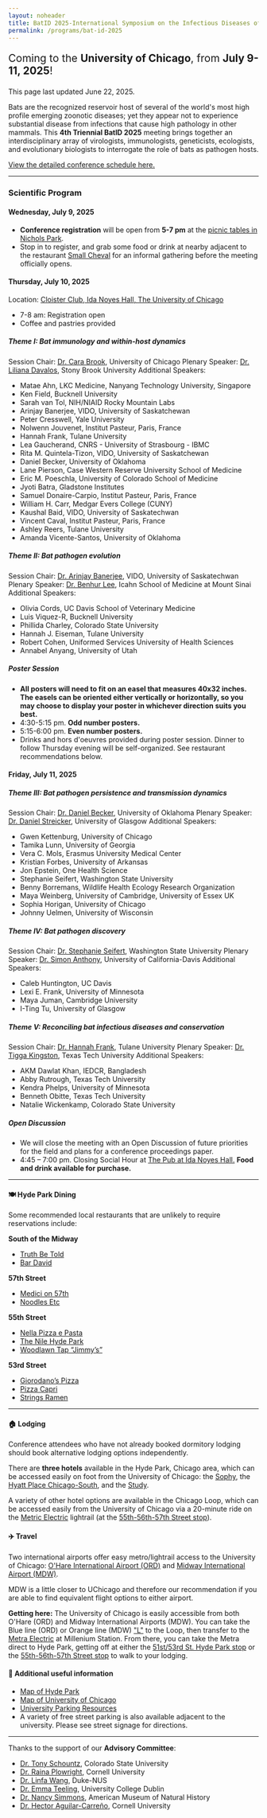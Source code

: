 ```yaml
---
layout: noheader
title: BatID 2025-International Symposium on the Infectious Diseases of Bats
permalink: /programs/bat-id-2025
---
```

<!--
#### Coming to the **University of Chicago, July 9-11, 2025**!
-->
<div class="bs-callout bs-callout-info">
<p style="font-size: 1.5em;">Coming to the <strong>University of Chicago</strong>, from <strong>July 9-11, 2025</strong>!</p>
<p>This page last updated June 22, 2025.</p>
</div>

Bats are the recognized reservoir host of several of the world's most high profile emerging zoonotic diseases; yet they appear not to experience substantial disease from infections that cause high pathology in other mammals. This **4th Triennial BatID 2025** meeting brings together an interdisciplinary array of virologists, immunologists, geneticists, ecologists, and evolutionary biologists to interrogate the role of bats as pathogen hosts.

<p><a href="/programs/bat-id-2025/schedule">View the detailed conference schedule here.</a></p>

---

### Scientific Program

#### Wednesday, July 9, 2025

- **Conference registration** will be open from **5-7 pm** at the [picnic tables in Nichols Park](https://www.google.com/maps/place/1307+E+53rd+St,+Chicago,+IL+60615/@41.799341,-87.5972069,17z/data=!3m1!4b1!4m6!3m5!1s0x880e296bee15aceb:0x51a737579e5622b3!8m2!3d41.799337!4d-87.594632!16s%2Fg%2F11rg62wy11?entry=tts&g_ep=EgoyMDI1MDYxNy4wIPu8ASoASAFQAw%3D%3D&skid=7168e7bd-e286-4ec5-bbaf-c860106ffab6).
- Stop in to register, and grab some food or drink at nearby adjacent to the restaurant [Small Cheval](https://smallcheval.com/locations/hyde-park) for an informal gathering before the meeting officially opens.

#### Thursday, July 10, 2025

Location: [ Cloister Club, Ida Noyes Hall, The University of Chicago ](https://maps.app.goo.gl/mG31rWwLbS1QTfwZ7)

- 7-8 am: Registration open 
- Coffee and pastries provided 

##### Theme I: Bat immunology and within-host dynamics

Session Chair: [Dr. Cara Brook](https://brooklab.org), University of Chicago
Plenary Speaker: [Dr. Liliana Davalos](https://lmdavalos.github.io), Stony Brook University
Additional Speakers:

- Matae Ahn, LKC Medicine, Nanyang Technology University, Singapore
- Ken Field, Bucknell University 
- Sarah van Tol, NIH/NIAID Rocky Mountain Labs
- Arinjay Banerjee, VIDO, University of Saskatchewan 
- Peter Cresswell, Yale University 
- Nolwenn Jouvenet, Institut Pasteur, Paris, France
- Hannah Frank, Tulane University 
- Lea Gaucherand, CNRS - University of Strasbourg - IBMC
- Rita M. Quintela-Tizon, VIDO, University of Saskatchewan
- Daniel Becker, University of Oklahoma 
- Lane Pierson, Case Western Reserve University School of Medicine 
- Eric M. Poeschla, University of Colorado School of Medicine
- Jyoti Batra, Gladstone Institutes
- Samuel Donaire-Carpio, Institut Pasteur, Paris, France
- William H. Carr, Medgar Evers College (CUNY)
- Kaushal Baid, VIDO, University of Saskatechwan 
- Vincent Caval, Institut Pasteur, Paris, France
- Ashley Reers, Tulane University
- Amanda Vicente-Santos, University of Oklahoma 

##### Theme II: Bat pathogen evolution

Session Chair:  [Dr. Arinjay Banerjee](https://banerjeelab.ca), VIDO, University of Saskatechwan
Plenary Speaker: [Dr. Benhur Lee](https://leelabvirus.host/about), Icahn School of Medicine at Mount Sinai
Additional Speakers:

- Olivia Cords, UC Davis School of Veterinary Medicine
- Luis Viquez-R, Bucknell University 
- Phillida Charley, Colorado State University 
- Hannah J. Eiseman, Tulane University 
- Robert Cohen, Uniformed Services University of Health Sciences 
- Annabel Anyang, University of Utah 

##### Poster Session

- **All posters will need to fit on an easel that measures 40x32 inches. The easels can be oriented either vertically or horizontally, so you may choose to display your poster in whichever direction suits you best.**
- 4:30-5:15 pm. **Odd number posters.**
- 5:15-6:00 pm. **Even number posters.**
- Drinks and hors d'oeuvres provided during poster session. Dinner to follow Thursday evening will be self-organized. See restaurant recommendations below. 

#### Friday, July 11, 2025

##### Theme III: Bat pathogen persistence and transmission dynamics

Session Chair: [Dr. Daniel Becker](http://beckerlab.weebly.com), University of Oklahoma
Plenary Speaker: [Dr. Daniel Streicker](https://streickerlab.com), University of Glasgow 
Additional Speakers:

- Gwen Kettenburg, University of Chicago 
- Tamika Lunn, University of Georgia 
- Vera C. Mols, Erasmus University Medical Center 
- Kristian Forbes, University of Arkansas 
- Jon Epstein, One Health Science 
- Stephanie Seifert, Washington State University
- Benny Borremans, Wildlife Health Ecology Research Organization
- Maya Weinberg, University of Cambridge, University of Essex UK
- Sophia Horigan, University of Chicago  
- Johnny Uelmen, University of Wisconsin


##### Theme IV: Bat pathogen discovery

Session Chair: [Dr. Stephanie Seifert](https://labs.wsu.edu/mezap/), Washington State University 
Plenary Speaker: [Dr. Simon Anthony](https://anthonylab.vetmed.ucdavis.edu), University of California-Davis 
Additional Speakers:

- Caleb Huntington, UC Davis 
- Lexi E. Frank, University of Minnesota 
- Maya Juman, Cambridge University  
- I-Ting Tu, University of Glasgow 

##### Theme V: Reconciling bat infectious diseases and conservation

Session Chair: [Dr. Hannah Frank](https://www.hkfrank.com), Tulane University 
Plenary Speaker: [Dr. Tigga Kingston](https://kingstonlab.org/people/tigga-kingston/), Texas Tech University
Additional Speakers:

- AKM Dawlat Khan, IEDCR, Bangladesh
- Abby Rutrough, Texas Tech University 
- Kendra Phelps, University of Minnesota 
- Benneth Obitte, Texas Tech University 
- Natalie Wickenkamp, Colorado State University 

##### Open Discussion

- We will close the meeting with an Open Discussion of future priorities for the field and plans for a conference proceedings paper. 
- 4:45 – 7:00 pm. Closing Social Hour at [The Pub at Ida Noyes Hall.](https://uofcpub.com) **Food and drink available for purchase.**

---

#### 🍽 Hyde Park Dining
Some recommended local restaurants that are unlikely to require reservations include:

**South of the Midway**

- [Truth Be Told](https://www.truthbetoldtavern.com) 
- [Bar David](https://bardavid.uchicago.edu) 

**57th Street**

- [Medici on 57th](https://www.truthbetoldtavern.com) 
- [Noodles Etc](https://bardavid.uchicago.edu) 

**55th Street**

- [Nella Pizza e Pasta](https://nellachicago.com) 
- [The Nile Hyde Park](https://www.nilehydepark.com) 
- [Woodlawn Tap “Jimmy’s”](https://chibarproject.com/reviews/woodlawntap/) 

**53rd Street**

- [Giorodano’s Pizza](https://giordanos.com/locations/hyde-park/) 
- [Pizza Capri](https://www.pizzacapri.com/hyde-park/) 
- [Strings Ramen](https://www.stringsramen.com) 

---

#### 🏠 Lodging

Conference attendees who have not already booked dormitory lodging should book alternative lodging options independently.

There are **three hotels** available in the Hyde Park, Chicago area, which can be accessed easily on foot from the University of Chicago: the [Sophy](https://sophyhotel.com/), the [Hyatt Place Chicago-South](https://www.hyatt.com/hyatt-place/en-US/chizu-hyatt-place-chicago-south-university-medical-center), and the [Study](https://www.thestudyatuniversityofchicago.com).

A variety of other hotel options are available in the Chicago Loop, which can be accessed easily from the University of Chicago via a 20-minute ride on the [Metric Electric](https://ridertools.metrarail.com) lightrail (at the [55th-56th-57th Street stop](https://metra.com/train-lines/stations/55th-56th-57th-street)).

#### ✈️ Travel

Two international airports offer easy metro/lightrail access to the University of Chicago: [O'Hare International Airport (ORD)](https://www.flychicago.com/ohare/home/pages/default.aspx) and [Midway International Airport (MDW)](https://www.flychicago.com/midway/home/pages/default.aspx).

MDW is a little closer to UChicago and therefore our recommendation if you are able to find equivalent flight options to either airport.

**Getting here:** The University of Chicago is easily accessible from both O'Hare (ORD) and Midway International Airports (MDW). You can take the Blue line (ORD) or Orange line (MDW) ["L"](https://www.transitchicago.com/assets/1/6/ctamap_Lsystem.png) to the Loop, then transfer to the [ Metra Electric](https://metra.com/train-lines/me) at Millenium Station. From there, you can take the Metra direct to Hyde Park, getting off at either the [51st/53rd St. Hyde Park stop](https://metra.com/train-lines/stations/51st53rd-st-hyde-park) or the [55th-56th-57th Street stop](https://metra.com/train-lines/stations/55th-56th-57th-street) to walk to your lodging.

#### 📝 Additional useful information
 
- [Map of Hyde Park](https://www.google.com/maps/place/Hyde+Park,+Chicago,+IL/data=!4m2!3m1!1s0x880e2912ce6f7027:0xc0cfb5545d4a37b2?sa=X&ved=1t:242&ictx=111) 
- [ Map of University of Chicago ](https://bpb-us-w2.wpmucdn.com/voices.uchicago.edu/dist/7/4088/files/2025/01/UC_11x17-Print-Directory-Map_2024.pdf) 
- [ University Parking Resources](https://safety-security.uchicago.edu/transportation/driving-parking/visitor-parking) 
- A variety of free street parking is also available adjacent to the university. Please see street signage for directions.

---

Thanks to the support of our **Advisory Committee**:

- [Dr. Tony Schountz](https://labs.vetmedbiosci.colostate.edu/schountz/), Colorado State University
- [Dr. Raina Plowright](https://plowrightlab.org), Cornell University
- [Dr. Linfa Wang](https://frick.eeb.ucsc.edu), Duke-NUS
- [Dr. Emma Teeling](https://people.ucd.ie/emma.teeling), University College Dublin
- [Dr. Nancy Simmons](https://www.amnh.org/research/staff-directory/nancy-b-simmons), American Museum of Natural History
- [Dr. Hector Aguilar-Carreño](https://sites.google.com/view/aguilarlab/home), Cornell University

<!--

<p style="font-size: 1.5em;">**[Scholarship requests](https://airtable.com/appdHarZm5kC7Fkqf/pag1tw65yNV2QcS2a/form)** for registration fee waivers and travel support are due by February 28!</p> 


<div class="bs-callout bs-callout-info">
<p style="font-size: 1.5em;">**[Conference registration](https://ti.to/batid-2025/conference-registration)** is now open through April 15!</p> 
<p style="font-size: 1.5em;">**[Dormitory lodging](https://ti.to/batid-2025/dormitory-lodging)** is available to reserve through April 15!</p>

<p>This page last updated March 17, 2025.</p>
</div>



### Logistics

##### 📝 Abstracts


**February 1, 2025**: Abstract submissions open for talks and posters.
**March 15, 2025**: Abstract submissions close
**Abstract** submissions are now closed. 
**Abstract submissions ** are now closed, and applicants have been notified of their status. 
<em><a href="/programs/bat-id-2025/schedule">View the full symposium schedule here</a>.</em>

##### 💸 Scholarships
**Applications for registration fee waivers** and **travel scholarships** are now closed, and applicants have been notified of their status. 
<em>We are working with scholarship applicants to arrange conference attendence.</em> 

<!--

##### 💸 Scholarships
Registration fee waivers and travel scholarships will be made available! 
Preference will be given to early career researchers (students, postdocs, junior faculty) from underserved populations (low- and middle- income countries and/or underrepresented minority backgrounds), though all are welcome to apply. 

**February 1, 2025**: Scholarship applications open.
**February 28, 2025**: Scholarship applications close.
##### 🎟️ Registration
Registration for **BatID 2025** is now closed. 


**February 24, 2025**: Registration is open for BatID 2025! 

Register for a **conference ticket [here](https://ti.to/batid-2025/conference-registration) by April 15, 2025**.
<em>Registration fees are as follows:</em>


- Faculty/Industry/Government Scientists/Media: $300
- Postdocs: $200
- Students (graduate and undergraduate): $150



<div class="bs-callout bs-callout-info">
<p>Stay tuned for more updates in the days ahead!</p>
</div>

-->
